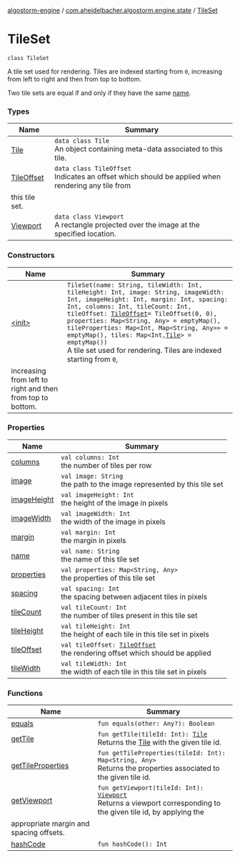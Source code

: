 [algostorm-engine](../../index.md) / [com.aheidelbacher.algostorm.engine.state](../index.md) / [TileSet](.)

# TileSet

`class TileSet`

A tile set used for rendering. Tiles are indexed starting from `0`,
increasing from left to right and then from top to bottom.

Two tile sets are equal if and only if they have the same [name](name.md).

### Types

| Name | Summary |
|---|---|
| [Tile](-tile/index.md) | `data class Tile`<br>An object containing meta-data associated to this tile. |
| [TileOffset](-tile-offset/index.md) | `data class TileOffset`<br>Indicates an offset which should be applied when rendering any tile from
this tile set. |
| [Viewport](-viewport/index.md) | `data class Viewport`<br>A rectangle projected over the image at the specified location. |

### Constructors

| Name | Summary |
|---|---|
| [&lt;init&gt;](-init-.md) | `TileSet(name: String, tileWidth: Int, tileHeight: Int, image: String, imageWidth: Int, imageHeight: Int, margin: Int, spacing: Int, columns: Int, tileCount: Int, tileOffset: `[`TileOffset`](-tile-offset/index.md)` = TileOffset(0, 0), properties: Map<String, Any> = emptyMap(), tileProperties: Map<Int, Map<String, Any>> = emptyMap(), tiles: Map<Int, `[`Tile`](-tile/index.md)`> = emptyMap())`<br>A tile set used for rendering. Tiles are indexed starting from `0`,
increasing from left to right and then from top to bottom. |

### Properties

| Name | Summary |
|---|---|
| [columns](columns.md) | `val columns: Int`<br>the number of tiles per row |
| [image](image.md) | `val image: String`<br>the path to the image represented by this tile set |
| [imageHeight](image-height.md) | `val imageHeight: Int`<br>the height of the image in pixels |
| [imageWidth](image-width.md) | `val imageWidth: Int`<br>the width of the image in pixels |
| [margin](margin.md) | `val margin: Int`<br>the margin in pixels |
| [name](name.md) | `val name: String`<br>the name of this tile set |
| [properties](properties.md) | `val properties: Map<String, Any>`<br>the properties of this tile set |
| [spacing](spacing.md) | `val spacing: Int`<br>the spacing between adjacent tiles in pixels |
| [tileCount](tile-count.md) | `val tileCount: Int`<br>the number of tiles present in this tile set |
| [tileHeight](tile-height.md) | `val tileHeight: Int`<br>the height of each tile in this tile set in pixels |
| [tileOffset](tile-offset.md) | `val tileOffset: `[`TileOffset`](-tile-offset/index.md)<br>the rendering offset which should be applied |
| [tileWidth](tile-width.md) | `val tileWidth: Int`<br>the width of each tile in this tile set in pixels |

### Functions

| Name | Summary |
|---|---|
| [equals](equals.md) | `fun equals(other: Any?): Boolean` |
| [getTile](get-tile.md) | `fun getTile(tileId: Int): `[`Tile`](-tile/index.md)<br>Returns the [Tile](-tile/index.md) with the given tile id. |
| [getTileProperties](get-tile-properties.md) | `fun getTileProperties(tileId: Int): Map<String, Any>`<br>Returns the properties associated to the given tile id. |
| [getViewport](get-viewport.md) | `fun getViewport(tileId: Int): `[`Viewport`](-viewport/index.md)<br>Returns a viewport corresponding to the given tile id, by applying the
appropriate margin and spacing offsets. |
| [hashCode](hash-code.md) | `fun hashCode(): Int` |
